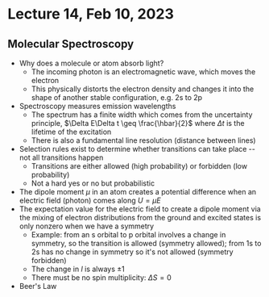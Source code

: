 # Lecture 14, Feb 10, 2023

## Molecular Spectroscopy

* Why does a molecule or atom absorb light?
	* The incoming photon is an electromagnetic wave, which moves the electron
	* This physically distorts the electron density and changes it into the shape of another stable configuration, e.g. 2s to 2p
* Spectroscopy measures emission wavelengths
	* The spectrum has a finite width which comes from the uncertainty principle, $\Delta E\Delta t \geq \frac{\hbar}{2}$ where $\Delta t$ is the lifetime of the excitation
	* There is also a fundamental line resolution (distance between lines)
* Selection rules exist to determine whether transitions can take place -- not all transitions happen
	* Transitions are either allowed (high probability) or forbidden (low probability)
	* Not a hard yes or no but probabilistic
* The dipole moment $\mu$ in an atom creates a potential difference when an electric field (photon) comes along $U = \mu E$
* The expectation value for the electric field to create a dipole moment via the mixing of electron distributions from the ground and excited states is only nonzero when we have a symmetry
	* Example: from an s orbital to p orbital involves a change in symmetry, so the transition is allowed (symmetry allowed); from 1s to 2s has no change in symmetry so it's not allowed (symmetry forbidden)
	* The change in $l$ is always $\pm 1$
	* There must be no spin multiplicity: $\Delta S = 0$
* Beer's Law

